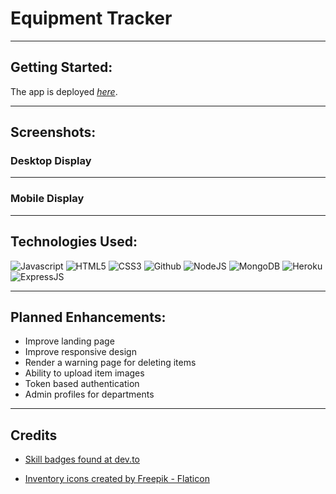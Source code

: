 # Equipment Tracker
  

---

## Getting Started:

The app is deployed [*here*](https://aw-equipment-tracker.herokuapp.com/).

---
## Screenshots:

### Desktop Display

---

### Mobile Display

---

## Technologies Used:

![Javascript](https://img.shields.io/badge/JavaScript-323330?style=for-the-badge&logo=javascript&logoColor=F7DF1E)
![HTML5](	https://img.shields.io/badge/HTML5-E34F26?style=for-the-badge&logo=html5&logoColor=white)
![CSS3](https://img.shields.io/badge/CSS3-1572B6?style=for-the-badge&logo=css3&logoColor=white)
![Github](https://img.shields.io/badge/GitHub-100000?style=for-the-badge&logo=github&logoColor=white)
![NodeJS](https://img.shields.io/badge/Node.js-43853D?style=for-the-badge&logo=node.js&logoColor=white)
![MongoDB](https://img.shields.io/badge/MongoDB-4EA94B?style=for-the-badge&logo=mongodb&logoColor=white)
![Heroku](https://img.shields.io/badge/Heroku-430098?style=for-the-badge&logo=heroku&logoColor=white)
![ExpressJS](https://img.shields.io/badge/Express.js-404D59?style=for-the-badge)

---
## Planned Enhancements:

- Improve landing page
- Improve responsive design
- Render a warning page for deleting items
- Ability to upload item images
- Token based authentication
- Admin profiles for departments
  
---

## Credits
- [Skill badges found at dev.to](https://dev.to/envoy_/150-badges-for-github-pnk)

- <a href="https://www.flaticon.com/free-icons/inventory" title="inventory icons">Inventory icons created by Freepik - Flaticon</a>